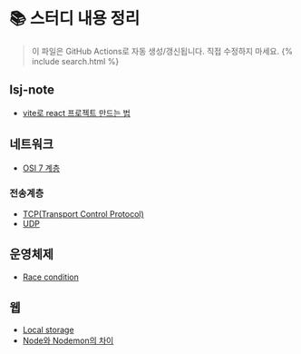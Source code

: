 # 📚 스터디 내용 정리
> 이 파일은 GitHub Actions로 자동 생성/갱신됩니다. 직접 수정하지 마세요.
{% include search.html %}

## lsj-note
- [vite로 react 프로젝트 만드는 법](lsj-note/make-react-with-vite)

## 네트워크
- [OSI 7 계층](%EB%84%A4%ED%8A%B8%EC%9B%8C%ED%81%AC/osi%207%EA%B3%84%EC%B8%B5)

### 전송계층
- [TCP(Transport Control Protocol)](%EB%84%A4%ED%8A%B8%EC%9B%8C%ED%81%AC/%EC%A0%84%EC%86%A1%EA%B3%84%EC%B8%B5/TCP)
- [UDP](%EB%84%A4%ED%8A%B8%EC%9B%8C%ED%81%AC/%EC%A0%84%EC%86%A1%EA%B3%84%EC%B8%B5/udp)

## 운영체제
- [Race condition](%EC%9A%B4%EC%98%81%EC%B2%B4%EC%A0%9C/race-condition)

## 웹
- [Local storage](%EC%9B%B9/local-storage)
- [Node와 Nodemon의 차이](%EC%9B%B9/node-vs-nodemon)
